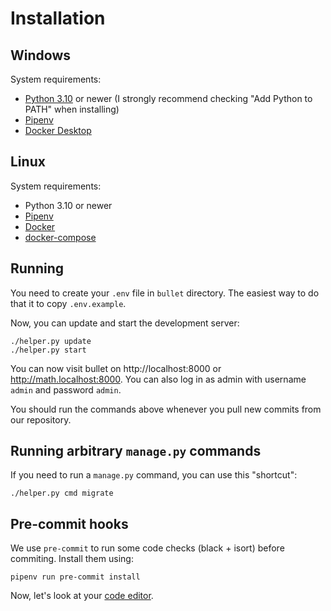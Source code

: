 # Installation

## Windows

System requirements:
- [Python 3.10](https://www.python.org/downloads/) or newer (I strongly recommend checking "Add Python to PATH" when installing)
- [Pipenv](https://pypi.org/project/pipenv/)
- [Docker Desktop](https://www.docker.com/products/docker-desktop)

## Linux

System requirements:
- Python 3.10 or newer
- [Pipenv](https://pypi.org/project/pipenv/)
- [Docker](https://docs.docker.com/engine/install/)
- [docker-compose](https://docs.docker.com/compose/install/)

## Running

You need to create your `.env` file in `bullet` directory. The easiest way to do that it to copy `.env.example`.

Now, you can update and start the development server:

```shell
./helper.py update
./helper.py start
```

You can now visit bullet on http://localhost:8000 or http://math.localhost:8000.
You can also log in as admin with username `admin` and password `admin`.

You should run the commands above whenever you pull new commits from our repository.

## Running arbitrary `manage.py` commands

If you need to run a `manage.py` command, you can use this "shortcut":

```shell
./helper.py cmd migrate
```

## Pre-commit hooks

We use `pre-commit` to run some code checks (black + isort) before commiting. Install them using:

```shell
pipenv run pre-commit install
```

Now, let's look at your [code editor](02-ide.md).
